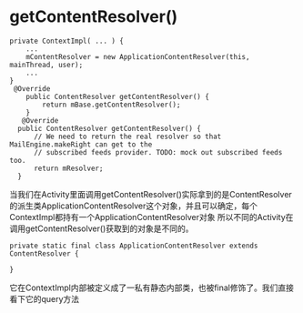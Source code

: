 
# getContentResolver()
```
private ContextImpl( ... ) {
    ...
    mContentResolver = new ApplicationContentResolver(this, mainThread, user);
    ...
}
 @Override
    public ContentResolver getContentResolver() {
        return mBase.getContentResolver();
    }
   @Override
  public ContentResolver getContentResolver() {
      // We need to return the real resolver so that MailEngine.makeRight can get to the
      // subscribed feeds provider. TODO: mock out subscribed feeds too.
      return mResolver;
  }
```

当我们在Activity里面调用getContentResolver()实际拿到的是ContentResolver的派生类ApplicationContentResolver这个对象，并且可以确定，每个ContextImpl都持有一个ApplicationContentResolver对象
所以不同的Activity在调用getContentResolver()获取到的对象是不同的。

```
private static final class ApplicationContentResolver extends ContentResolver {

}
```

它在ContextImpl内部被定义成了一私有静态内部类，也被final修饰了。我们直接看下它的query方法

